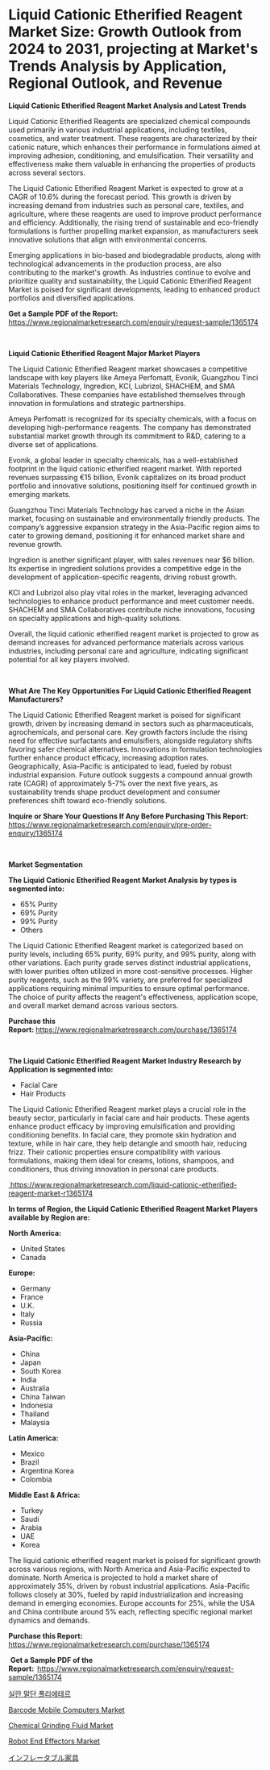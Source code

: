 <p><h1>Liquid Cationic Etherified Reagent Market Size: Growth Outlook from 2024 to 2031, projecting at Market's Trends Analysis by Application, Regional Outlook, and Revenue</h1></p><p><strong>Liquid Cationic Etherified Reagent Market Analysis and Latest Trends</strong></p>
<p><p>Liquid Cationic Etherified Reagents are specialized chemical compounds used primarily in various industrial applications, including textiles, cosmetics, and water treatment. These reagents are characterized by their cationic nature, which enhances their performance in formulations aimed at improving adhesion, conditioning, and emulsification. Their versatility and effectiveness make them valuable in enhancing the properties of products across several sectors.</p><p>The Liquid Cationic Etherified Reagent Market is expected to grow at a CAGR of 10.6% during the forecast period. This growth is driven by increasing demand from industries such as personal care, textiles, and agriculture, where these reagents are used to improve product performance and efficiency. Additionally, the rising trend of sustainable and eco-friendly formulations is further propelling market expansion, as manufacturers seek innovative solutions that align with environmental concerns.</p><p>Emerging applications in bio-based and biodegradable products, along with technological advancements in the production process, are also contributing to the market's growth. As industries continue to evolve and prioritize quality and sustainability, the Liquid Cationic Etherified Reagent Market is poised for significant developments, leading to enhanced product portfolios and diversified applications.</p></p>
<p><strong>Get a Sample PDF of the Report:&nbsp;</strong> <a href="https://www.regionalmarketresearch.com/enquiry/request-sample/1365174">https://www.regionalmarketresearch.com/enquiry/request-sample/1365174</a></p>
<p>&nbsp;</p>
<p><strong>Liquid Cationic Etherified Reagent Major Market Players</strong></p>
<p><p>The Liquid Cationic Etherified Reagent market showcases a competitive landscape with key players like Ameya Perfomatt, Evonik, Guangzhou Tinci Materials Technology, Ingredion, KCI, Lubrizol, SHACHEM, and SMA Collaboratives. These companies have established themselves through innovation in formulations and strategic partnerships.</p><p>Ameya Perfomatt is recognized for its specialty chemicals, with a focus on developing high-performance reagents. The company has demonstrated substantial market growth through its commitment to R&D, catering to a diverse set of applications.</p><p>Evonik, a global leader in specialty chemicals, has a well-established footprint in the liquid cationic etherified reagent market. With reported revenues surpassing €15 billion, Evonik capitalizes on its broad product portfolio and innovative solutions, positioning itself for continued growth in emerging markets.</p><p>Guangzhou Tinci Materials Technology has carved a niche in the Asian market, focusing on sustainable and environmentally friendly products. The company’s aggressive expansion strategy in the Asia-Pacific region aims to cater to growing demand, positioning it for enhanced market share and revenue growth.</p><p>Ingredion is another significant player, with sales revenues near $6 billion. Its expertise in ingredient solutions provides a competitive edge in the development of application-specific reagents, driving robust growth.</p><p>KCI and Lubrizol also play vital roles in the market, leveraging advanced technologies to enhance product performance and meet customer needs. SHACHEM and SMA Collaboratives contribute niche innovations, focusing on specialty applications and high-quality solutions.</p><p>Overall, the liquid cationic etherified reagent market is projected to grow as demand increases for advanced performance materials across various industries, including personal care and agriculture, indicating significant potential for all key players involved.</p></p>
<p>&nbsp;</p>
<p><strong>What Are The Key Opportunities For Liquid Cationic Etherified Reagent Manufacturers?</strong></p>
<p><p>The Liquid Cationic Etherified Reagent market is poised for significant growth, driven by increasing demand in sectors such as pharmaceuticals, agrochemicals, and personal care. Key growth factors include the rising need for effective surfactants and emulsifiers, alongside regulatory shifts favoring safer chemical alternatives. Innovations in formulation technologies further enhance product efficacy, increasing adoption rates. Geographically, Asia-Pacific is anticipated to lead, fueled by robust industrial expansion. Future outlook suggests a compound annual growth rate (CAGR) of approximately 5-7% over the next five years, as sustainability trends shape product development and consumer preferences shift toward eco-friendly solutions.</p></p>
<p><strong>Inquire or Share Your Questions If Any Before Purchasing This Report:</strong> <a href="https://www.regionalmarketresearch.com/enquiry/pre-order-enquiry/1365174">https://www.regionalmarketresearch.com/enquiry/pre-order-enquiry/1365174</a></p>
<p>&nbsp;</p>
<p><strong>Market Segmentation</strong></p>
<p><strong>The Liquid Cationic Etherified Reagent Market Analysis by types is segmented into:</strong></p>
<p><ul><li>65% Purity</li><li>69% Purity</li><li>99% Purity</li><li>Others</li></ul></p>
<p><p>The Liquid Cationic Etherified Reagent market is categorized based on purity levels, including 65% purity, 69% purity, and 99% purity, along with other variations. Each purity grade serves distinct industrial applications, with lower purities often utilized in more cost-sensitive processes. Higher purity reagents, such as the 99% variety, are preferred for specialized applications requiring minimal impurities to ensure optimal performance. The choice of purity affects the reagent's effectiveness, application scope, and overall market demand across various sectors.</p></p>
<p><strong>Purchase this Report:&nbsp;</strong><a href="https://www.regionalmarketresearch.com/purchase/1365174">https://www.regionalmarketresearch.com/purchase/1365174</a></p>
<p>&nbsp;</p>
<p><strong>The Liquid Cationic Etherified Reagent Market Industry Research by Application is segmented into:</strong></p>
<p><ul><li>Facial Care</li><li>Hair Products</li></ul></p>
<p><p>The Liquid Cationic Etherified Reagent market plays a crucial role in the beauty sector, particularly in facial care and hair products. These agents enhance product efficacy by improving emulsification and providing conditioning benefits. In facial care, they promote skin hydration and texture, while in hair care, they help detangle and smooth hair, reducing frizz. Their cationic properties ensure compatibility with various formulations, making them ideal for creams, lotions, shampoos, and conditioners, thus driving innovation in personal care products.</p></p>
<p><a href="https://www.regionalmarketresearch.com/liquid-cationic-etherified-reagent-market-r1365174">&nbsp;https://www.regionalmarketresearch.com/liquid-cationic-etherified-reagent-market-r1365174</a></p>
<p><strong>In terms of Region, the Liquid Cationic Etherified Reagent Market Players available by Region are:</strong></p>
<p>
    <p> <strong> North America: </strong>
        <ul>
            <li>United States</li>
            <li>Canada</li>
        </ul>
        </p> 
    <p> <strong> Europe: </strong>
        <ul>
            <li>Germany</li>
            <li>France</li>
            <li>U.K.</li>
            <li>Italy</li>
            <li>Russia</li>
        </ul>
        </p> 
    <p> <strong> Asia-Pacific: </strong>
        <ul>
            <li>China</li>
            <li>Japan</li>
            <li>South Korea</li>
            <li>India</li>
            <li>Australia</li>
            <li>China Taiwan</li>
            <li>Indonesia</li>
            <li>Thailand</li>
            <li>Malaysia</li>
        </ul>
        </p> 
    <p> <strong> Latin America: </strong>
        <ul>
            <li>Mexico</li>
            <li>Brazil</li>
            <li>Argentina Korea</li>
            <li>Colombia</li>
        </ul>
        </p> 
    <p> <strong> Middle East & Africa: </strong>
        <ul>
            <li>Turkey</li>
            <li>Saudi</li>
            <li>Arabia</li>
            <li>UAE</li>
            <li>Korea</li>
        </ul>
    </p>
    </p>
<p><p>The liquid cationic etherified reagent market is poised for significant growth across various regions, with North America and Asia-Pacific expected to dominate. North America is projected to hold a market share of approximately 35%, driven by robust industrial applications. Asia-Pacific follows closely at 30%, fueled by rapid industrialization and increasing demand in emerging economies. Europe accounts for 25%, while the USA and China contribute around 5% each, reflecting specific regional market dynamics and demands.</p></p>
<p><strong>Purchase this Report: </strong><a href="https://www.regionalmarketresearch.com/purchase/1365174">https://www.regionalmarketresearch.com/purchase/1365174</a></p>
<p>&nbsp;<strong>Get a Sample PDF of the Report:&nbsp;&nbsp;</strong><a href="https://www.regionalmarketresearch.com/enquiry/request-sample/1365174">https://www.regionalmarketresearch.com/enquiry/request-sample/1365174</a></p>
<p><strong></strong></p>
<p><p><a href="https://medium.com/@emoryyundt1935/%EC%8B%A4%EB%9E%80-%EC%A2%85%EB%A3%8C-%ED%8F%B4%EB%A6%AC%EC%97%90%ED%85%8C%EB%A5%B4-%EC%8B%9C%EC%9E%A5-%EA%B7%9C%EB%AA%A8-%EC%84%B1%EC%9E%A5-%EB%8F%99%ED%96%A5-%EB%B0%8F-%EC%82%B0%EC%97%85-%EB%B6%84%EC%84%9D-%EC%9C%A0%ED%98%95%EB%B3%84-%EC%9D%91%EC%9A%A9%EB%B3%84-%EB%B0%8F-2024%EB%85%84%EB%B6%80%ED%84%B0-2031%EB%85%84%EA%B9%8C%EC%A7%80%EC%9D%98-%EC%98%88%EC%83%81-22be6f8894fb">실란 말단 폴리에테르</a></p><p><a href="https://github.com/RoccoManning/Market-Research-Report-List-7/blob/main/barcode-mobile-computers-market.md">Barcode Mobile Computers Market</a></p><p><a href="https://issuu.com/reportprime-2/docs/chemical-grinding-fluid-market-size_60251a65029a17">Chemical Grinding Fluid Market</a></p><p><a href="https://www.linkedin.com/pulse/robot-end-effectors-market-investigation-industry-evolution-lkvzc?trackingId=PUVu1SwJQhmJC003CnDppg%3D%3D">Robot End Effectors Market</a></p><p><a href="https://medium.com/@sandymann91/%E3%82%A4%E3%83%B3%E3%83%95%E3%83%AC%E3%83%BC%E3%82%BF%E3%83%96%E3%83%AB%E5%AE%B6%E5%85%B7%E5%B8%82%E5%A0%B4%E3%81%AE%E6%B4%9E%E5%AF%9F-%E8%A3%BD%E5%93%81%E3%82%BF%E3%82%A4%E3%83%97-%E3%82%A2%E3%83%97%E3%83%AA%E3%82%B1%E3%83%BC%E3%82%B7%E3%83%A7%E3%83%B3%E3%83%88%E3%83%AC%E3%83%B3%E3%83%89-2024%E5%B9%B4%E3%81%8B%E3%82%892031%E5%B9%B4%E3%81%BE%E3%81%A7%E3%81%AE%E5%9C%B0%E5%9F%9F%E5%88%86%E6%9E%90-ff7ab98256ae">インフレータブル家具</a></p></p>
